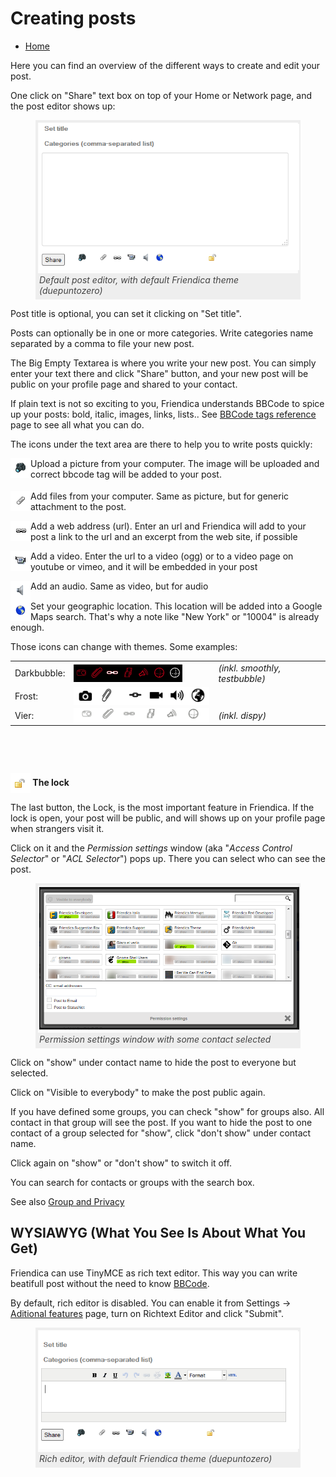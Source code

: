 <style> 
figure { border: 4px #eeeeee solid; }
figure img { padding: 2px; }
figure figcaption { background: #eeeeee; color: #444444; padding: 2px; font-style: italic;} 
</style>

Creating posts
===========

* [Home](help)

Here you can find an overview of the different ways to create and edit your post. 

One click on "Share" text box on top of your Home or Network page, and the post editor shows up:

<figure>
<img src="doc/img/friendica_editor.png" alt="default editor">
<figcaption>Default post editor, with default Friendica theme (duepuntozero)</figcaption>
</figure>

Post title is optional, you can set it clicking on "Set title".

Posts can optionally be in one or more categories. Write categories name separated by a comma to file your new post.

The Big Empty Textarea is where you write your new post.
You can simply enter your text there and click "Share" button, and your new post will be public on your profile page and shared to your contact.

If plain text is not so exciting to you, Friendica understands BBCode to spice up your posts: bold, italic, images, links, lists..
See [BBCode tags reference](help/BBCode) page to see all what you can do.

The icons under the text area are there to help you to write posts quickly:

<img src="doc/img/camera.png" width="32" height="32" alt="editor" align="left" style="padding-bottom: 20px;"> Upload a picture from your computer. The image will be uploaded and correct bbcode tag will be added to your post.
<p style="clear:both;"></p>

<img src="doc/img/paper_clip.png" width="32" height="32" alt="paper_clip" align="left"> Add files from your computer. Same as picture, but for generic attachment to the post.
<p style="clear:both;"></p>

<img src="doc/img/chain.png" width="32" height="32" alt="chain" align="left"> Add a web address (url). Enter an url and Friendica will add to your post a link to the url and an excerpt from the web site, if possible
<p style="clear:both;"></p>

<img src="doc/img/video.png" width="32" height="32" alt="video" align="left"> Add a video. Enter the url to a video (ogg) or to a video page on youtube or vimeo, and it will be embedded in your post
<p style="clear:both;"></p>

<img src="doc/img/mic.png" width="32" height="32" alt="mic" align="left"> Add an audio. Same as video, but for audio
<p style="clear:both;"></p>

<img src="doc/img/globe.png" width="32" height="32" alt="globe" align="left"> Set your geographic location. This location will be added into a Google Maps search. That's why a note like "New York" or "10004" is already enough.
<p style="clear:both;"></p>

Those icons can change with themes. Some examples:

<table>
<tr>
    <td>Darkbubble: </td>
    <td><img src="doc/img/editor_darkbubble.png" alt="darkbubble.png" style="vertical-align:middle;"></td>
    <td><i>(inkl. smoothly, testbubble)</i></td>
</tr>
<tr>
    <td>Frost: </td>
    <td><img src="doc/img/editor_frost.png" alt="frost.png" style="vertical-align:middle;"> </td>
    <td>&nbsp;</td>
</tr>
<tr>
    <td>Vier: </td>
    <td><img src="doc/img/editor_vier.png" alt="vier.png" style="vertical-align:middle;"></td>
    <td><i>(inkl. dispy)</i></td>
</tr>
</table>
<p style="clear:both;">&nbsp;</p>
<p style="clear:both;">&nbsp;</p>

**<img src="doc/img/lock.png" width="32" height="32" alt="lock icon"  style="vertical-align:middle;"> The lock**

The last button, the Lock, is the most important feature in Friendica. If the lock is open, your post will be public, and will shows up on your profile page when strangers visit it.

Click on it and the *Permission settings* window (aka "*Access Control Selector*" or "*ACL Selector*") pops up. There you can select who can see the post.

<figure>
<img src="doc/img/acl_win.png" alt="Permission settings window">
<figcaption>Permission settings window with some contact selected</figcaption>
</figure>

Click on "show" under contact name to hide the post to everyone but selected.

Click on "Visible to everybody" to make the post public again.

If you have defined some groups, you can check "show" for groups also. All contact in that group will see the post. 
If you want to hide the post to one contact of a group selected for "show", click "don't show" under contact name.

Click again on "show" or "don't show" to switch it off.

You can search for contacts or groups with the search box.

See also [Group and Privacy](help/Groups-and-Privacy)



WYSIAWYG (What You See Is About What You Get)
--------------------------------------------------

Friendica can use TinyMCE as rich text editor. This way you can write beatifull post without the need to know [BBCode](help/BBCode).

By default, rich editor is disabled. You can enable it from Settings -> [Aditional features](settings/features) page, turn on Richtext Editor and click "Submit".

<figure>
<img src="doc/img/friendica_rich_editor.png" alt="default editor">
<figcaption>Rich editor, with default Friendica theme (duepuntozero)</figcaption>
</figure>

